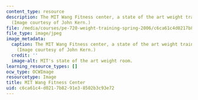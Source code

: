 ```yaml
---
content_type: resource
description: The MIT Wang Fitness center, a state of the art weight training facility.
  (Image courtesy of John Kern.)
file: /media/courses/pe-720-weight-training-spring-2006/c6ca61c4d0217b8291e38502b3c93e72_pe-720s06.jpg
file_type: image/jpeg
image_metadata:
  caption: The MIT Wang Fitness center, a state of the art weight training facility.
    (Image courtesy of John Kern.)
  credit: ''
  image-alt: MIT's state of the art weight room.
learning_resource_types: []
ocw_type: OCWImage
resourcetype: Image
title: MIT Wang Fitness Center
uid: c6ca61c4-d021-7b82-91e3-8502b3c93e72
---
```

